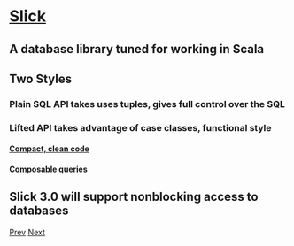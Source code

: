 # [Slick](http://slick.typesafe.com/doc/2.1.0/introduction.html)

## A database library tuned for working in Scala
## Two Styles
### Plain SQL API takes uses tuples, gives full control over the SQL
### Lifted API takes advantage of case classes, functional style
#### [Compact, clean code](https://open.med.harvard.edu/vvc/viewvc.cgi/shrine/trunk/code/steward/src/main/scala/net/shrine/steward/db/StewardDatabase.scala?view=markup)
#### [Composable queries](https://open.med.harvard.edu/vvc/viewvc.cgi/shrine/trunk/code/steward/src/main/scala/net/shrine/steward/db/StewardDatabase.scala?view=markup)
## Slick 3.0 will support nonblocking access to databases

[Prev](Scala-Cons2.md) [Next](Slick-Table.md)
